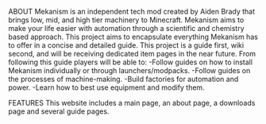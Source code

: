 ABOUT
Mekanism is an independent tech mod created by Aiden Brady that brings low, mid, and high tier machinery to Minecraft. Mekanism aims to make your life easier with automation through a scientific and chemistry based approach. This project aims to encapsulate everything Mekanism has to offer in a concise and detailed guide. This project is a guide first, wiki second, and will be receiving dedicated item pages in the near future. From following this guide players will be able to:
-Follow guides on how to install Mekanism individually or through launchers/modpacks.
-Follow guides on the processes of machine-making.
-Build factories for automation and power.
-Learn how to best use equipment and modify them.

FEATURES
This website includes a main page, an about page, a downloads page and several guide pages. 
